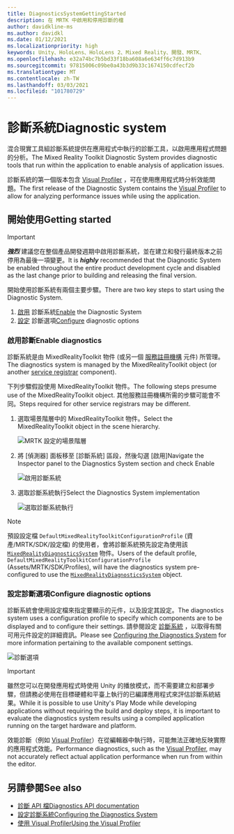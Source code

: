 ```yaml
---
title: DiagnosticsSystemGettingStarted
description: 在 MRTK 中啟用和停用診斷的檔
author: davidkline-ms
ms.author: davidkl
ms.date: 01/12/2021
ms.localizationpriority: high
keywords: Unity、HoloLens、HoloLens 2、Mixed Reality、開發、MRTK、
ms.openlocfilehash: e32a74bc7b5bd33f18ba608a6e634ff6c7d913b9
ms.sourcegitcommit: 97815006c09be0a43b3d9b33c1674150cdfecf2b
ms.translationtype: MT
ms.contentlocale: zh-TW
ms.lasthandoff: 03/03/2021
ms.locfileid: "101780729"
---
```

# <a name="diagnostic-system"></a><span data-ttu-id="ee54d-104">診斷系統</span><span class="sxs-lookup"><span data-stu-id="ee54d-104">Diagnostic system</span></span>

<span data-ttu-id="ee54d-105">混合現實工具組診斷系統提供在應用程式中執行的診斷工具，以啟用應用程式問題的分析。</span><span class="sxs-lookup"><span data-stu-id="ee54d-105">The Mixed Reality Toolkit Diagnostic System provides diagnostic tools that run within the application to enable analysis of application issues.</span></span>

<span data-ttu-id="ee54d-106">診斷系統的第一個版本包含 [Visual Profiler](UsingVisualProfiler.md) ，可在使用應用程式時分析效能問題。</span><span class="sxs-lookup"><span data-stu-id="ee54d-106">The first release of the Diagnostic System contains the [Visual Profiler](UsingVisualProfiler.md) to allow for analyzing performance issues while using the application.</span></span>

## <a name="getting-started"></a><span data-ttu-id="ee54d-107">開始使用</span><span class="sxs-lookup"><span data-stu-id="ee54d-107">Getting started</span></span>

> [!IMPORTANT]
> <span data-ttu-id="ee54d-108">**_強烈_** 建議您在整個產品開發週期中啟用診斷系統，並在建立和發行最終版本之前停用為最後一項變更。</span><span class="sxs-lookup"><span data-stu-id="ee54d-108">It is **_highly_** recommended that the Diagnostic System be enabled throughout the entire product development cycle and disabled as the last change prior to building and releasing the final version.</span></span>

<span data-ttu-id="ee54d-109">開始使用診斷系統有兩個主要步驟。</span><span class="sxs-lookup"><span data-stu-id="ee54d-109">There are two key steps to start using the Diagnostic System.</span></span>

1. <span data-ttu-id="ee54d-110">[啟用](#enable-diagnostics) 診斷系統</span><span class="sxs-lookup"><span data-stu-id="ee54d-110">[Enable](#enable-diagnostics) the Diagnostic System</span></span>
2. <span data-ttu-id="ee54d-111">[設定](#configure-diagnostic-options) 診斷選項</span><span class="sxs-lookup"><span data-stu-id="ee54d-111">[Configure](#configure-diagnostic-options) diagnostic options</span></span>

### <a name="enable-diagnostics"></a><span data-ttu-id="ee54d-112">啟用診斷</span><span class="sxs-lookup"><span data-stu-id="ee54d-112">Enable diagnostics</span></span>

<span data-ttu-id="ee54d-113">診斷系統是由 MixedRealityToolkit 物件 (或另一個 [服務註冊機構](xref:Microsoft.MixedReality.Toolkit.IMixedRealityServiceRegistrar) 元件) 所管理。</span><span class="sxs-lookup"><span data-stu-id="ee54d-113">The diagnostics system is managed by the MixedRealityToolkit object (or another [service registrar](xref:Microsoft.MixedReality.Toolkit.IMixedRealityServiceRegistrar) component).</span></span>

<span data-ttu-id="ee54d-114">下列步驟假設使用 MixedRealityToolkit 物件。</span><span class="sxs-lookup"><span data-stu-id="ee54d-114">The following steps presume use of the MixedRealityToolkit object.</span></span> <span data-ttu-id="ee54d-115">其他服務註冊機構所需的步驟可能會不同。</span><span class="sxs-lookup"><span data-stu-id="ee54d-115">Steps required for other service registrars may be different.</span></span>

1. <span data-ttu-id="ee54d-116">選取場景階層中的 MixedRealityToolkit 物件。</span><span class="sxs-lookup"><span data-stu-id="ee54d-116">Select the MixedRealityToolkit object in the scene hierarchy.</span></span>

    ![MRTK 設定的場景階層](../Images/MRTK_ConfiguredHierarchy.png)

1. <span data-ttu-id="ee54d-118">將 [偵測器] 面板移至 [診斷系統] 區段，然後勾選 [啟用]</span><span class="sxs-lookup"><span data-stu-id="ee54d-118">Navigate the Inspector panel to the Diagnostics System section and check Enable</span></span>

    ![啟用診斷系統](../Images/Diagnostics/MRTKConfig_Diagnostics.png)

1. <span data-ttu-id="ee54d-120">選取診斷系統執行</span><span class="sxs-lookup"><span data-stu-id="ee54d-120">Select the Diagnostics System implementation</span></span>

    ![選取診斷系統執行](../Images/Diagnostics/DiagnosticsSelectSystemType.png)

> [!NOTE]
> <span data-ttu-id="ee54d-122">預設設定檔 `DefaultMixedRealityToolkitConfigurationProfile` (資產/MRTK/SDK/設定檔) 的使用者，會將診斷系統預先設定為使用該 [`MixedRealityDiagnosticsSystem`](xref:Microsoft.MixedReality.Toolkit.Diagnostics.MixedRealityDiagnosticsSystem) 物件。</span><span class="sxs-lookup"><span data-stu-id="ee54d-122">Users of the default profile, `DefaultMixedRealityToolkitConfigurationProfile` (Assets/MRTK/SDK/Profiles), will have the diagnostics system pre-configured to use the [`MixedRealityDiagnosticsSystem`](xref:Microsoft.MixedReality.Toolkit.Diagnostics.MixedRealityDiagnosticsSystem) object.</span></span>

### <a name="configure-diagnostic-options"></a><span data-ttu-id="ee54d-123">設定診斷選項</span><span class="sxs-lookup"><span data-stu-id="ee54d-123">Configure diagnostic options</span></span>

<span data-ttu-id="ee54d-124">診斷系統會使用設定檔來指定要顯示的元件，以及設定其設定。</span><span class="sxs-lookup"><span data-stu-id="ee54d-124">The diagnostics system uses a configuration profile to specify which components are to be displayed and to configure their settings.</span></span> <span data-ttu-id="ee54d-125">請參閱設定 [診斷系統](ConfiguringDiagnostics.md) ，以取得有關可用元件設定的詳細資訊。</span><span class="sxs-lookup"><span data-stu-id="ee54d-125">Please see [Configuring the Diagnostics System](ConfiguringDiagnostics.md) for more information pertaining to the available component settings.</span></span>

![診斷選項](../Images/Diagnostics/DiagnosticsProfile.png)

> [!IMPORTANT]
> <span data-ttu-id="ee54d-127">雖然您可以在開發應用程式時使用 Unity 的播放模式，而不需要建立和部署步驟，但請務必使用在目標硬體和平臺上執行的已編譯應用程式來評估診斷系統結果。</span><span class="sxs-lookup"><span data-stu-id="ee54d-127">While it is possible to use Unity's Play Mode while developing applications without requiring the build and deploy steps, it is important to evaluate the diagnostics system results using a compiled application running on the target hardware and platform.</span></span>
>
> <span data-ttu-id="ee54d-128">效能診斷（例如 [Visual Profiler](UsingVisualProfiler.md)）在從編輯器中執行時，可能無法正確地反映實際的應用程式效能。</span><span class="sxs-lookup"><span data-stu-id="ee54d-128">Performance diagnostics, such as the [Visual Profiler](UsingVisualProfiler.md), may not accurately reflect actual application performance when run from within the editor.</span></span>

## <a name="see-also"></a><span data-ttu-id="ee54d-129">另請參閱</span><span class="sxs-lookup"><span data-stu-id="ee54d-129">See also</span></span>

- [<span data-ttu-id="ee54d-130">診斷 API 檔</span><span class="sxs-lookup"><span data-stu-id="ee54d-130">Diagnostics API documentation</span></span>](xref:Microsoft.MixedReality.Toolkit.Diagnostics)
- [<span data-ttu-id="ee54d-131">設定診斷系統</span><span class="sxs-lookup"><span data-stu-id="ee54d-131">Configuring the Diagnostics System</span></span>](ConfiguringDiagnostics.md)
- [<span data-ttu-id="ee54d-132">使用 Visual Profiler</span><span class="sxs-lookup"><span data-stu-id="ee54d-132">Using the Visual Profiler</span></span>](UsingVisualProfiler.md)
